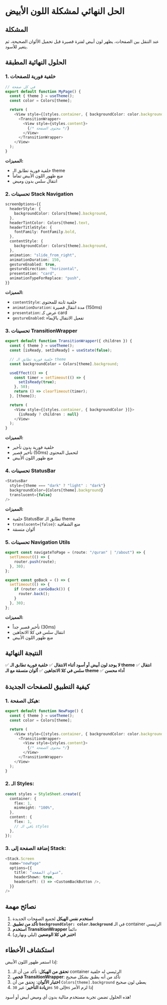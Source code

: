 # الحل النهائي لمشكلة اللون الأبيض

## المشكلة

عند التنقل بين الصفحات، يظهر لون أبيض لفترة قصيرة قبل تحميل الألوان الصحيحة، ثم يتغير للأسود.

## الحلول النهائية المطبقة

### 1. خلفية فورية للصفحات

```typescript
// في كل صفحة
export default function MyPage() {
  const { theme } = useTheme();
  const color = Colors[theme];

  return (
    <View style={[styles.container, { backgroundColor: color.background }]}>
      <TransitionWrapper>
        <View style={styles.content}>
          {/* محتوى الصفحة */}
        </View>
      </TransitionWrapper>
    </View>
  );
}
```

**المميزات:**

- خلفية فورية تطابق الـ theme
- منع ظهور اللون الأبيض تماماً
- انتقال سلس بدون وميض

### 2. تحسينات Stack Navigation

```typescript
screenOptions={{
  headerStyle: {
    backgroundColor: Colors[theme].background,
  },
  headerTintColor: Colors[theme].text,
  headerTitleStyle: {
    fontFamily: FontFamily.bold,
  },
  contentStyle: {
    backgroundColor: Colors[theme].background,
  },
  animation: "slide_from_right",
  animationDuration: 150,
  gestureEnabled: true,
  gestureDirection: "horizontal",
  presentation: "card",
  animationTypeForReplace: "push",
}}
```

**المميزات:**

- `contentStyle`: خلفية ثابتة للمحتوى
- `animationDuration`: مدة انتقال قصيرة (150ms)
- `presentation`: عرض كـ card
- `gestureEnabled`: تفعيل الانتقال بالإيماء

### 3. تحسينات TransitionWrapper

```typescript
export default function TransitionWrapper({ children }) {
  const { theme } = useTheme();
  const [isReady, setIsReady] = useState(false);

  // خلفية فورية تطابق الـ theme
  const backgroundColor = Colors[theme].background;

  useEffect(() => {
    const timer = setTimeout(() => {
      setIsReady(true);
    }, 50);
    return () => clearTimeout(timer);
  }, [theme]);

  return (
    <View style={[styles.container, { backgroundColor }]}>
      {isReady ? children : null}
    </View>
  );
}
```

**المميزات:**

- خلفية فورية بدون تأخير
- تأخير قصير (50ms) لتحميل المحتوى
- منع ظهور اللون الأبيض

### 4. تحسينات StatusBar

```typescript
<StatusBar
  style={theme === "dark" ? "light" : "dark"}
  backgroundColor={Colors[theme].background}
  translucent={false}
/>
```

**المميزات:**

- خلفية StatusBar تطابق الـ theme
- `translucent={false}`: منع الشفافية
- ألوان متسقة

### 5. تحسينات Navigation Utils

```typescript
export const navigateToPage = (route: "/quran" | "/about") => {
  setTimeout(() => {
    router.push(route);
  }, 30);
};

export const goBack = () => {
  setTimeout(() => {
    if (router.canGoBack()) {
      router.back();
    }
  }, 30);
};
```

**المميزات:**

- تأخير قصير جداً (30ms)
- انتقال سلس في كلا الاتجاهين
- منع ظهور اللون الأبيض

## النتيجة النهائية

✅ **لا يوجد لون أبيض أو أسود أثناء الانتقال**
✅ **خلفية فورية تطابق الـ theme**
✅ **انتقال سلس في كلا الاتجاهين**
✅ **ألوان متسقة مع الـ theme**
✅ **أداء محسن**

## كيفية التطبيق للصفحات الجديدة

### 1. هيكل الصفحة:

```typescript
export default function NewPage() {
  const { theme } = useTheme();
  const color = Colors[theme];

  return (
    <View style={[styles.container, { backgroundColor: color.background }]}>
      <TransitionWrapper>
        <View style={styles.content}>
          {/* محتوى الصفحة */}
        </View>
      </TransitionWrapper>
    </View>
  );
}
```

### 2. الـ Styles:

```typescript
const styles = StyleSheet.create({
  container: {
    flex: 1,
    minHeight: "100%",
  },
  content: {
    flex: 1,
    // باقي الـ styles
  },
});
```

### 3. إضافة الصفحة إلى Stack:

```typescript
<Stack.Screen
  name="newPage"
  options={{
    title: "عنوان الصفحة",
    headerShown: true,
    headerLeft: () => <CustomBackButton />,
  }}
/>
```

## نصائح مهمة

1. **استخدم نفس الهيكل** لجميع الصفحات الجديدة
2. **تأكد من تطبيق `backgroundColor: color.background`** في الـ container الرئيسي
3. **استخدم TransitionWrapper** دائماً
4. **اختبر في كلا الوضعين** (ليلي ونهاري)

## استكشاف الأخطاء

إذا استمر ظهور اللون الأبيض:

1. **تحقق من الهيكل**: تأكد من أن الـ container الرئيسي له خلفية
2. **فحص TransitionWrapper**: تأكد من أنه يطبق بشكل صحيح
3. **اختبار الألوان**: تحقق من أن `Colors[theme].background` يعطي لون صحيح
4. **زيادة التأخير**: غير `30ms` إلى `50ms` إذا لزم الأمر

هذه الحلول تضمن تجربة مستخدم مثالية بدون أي وميض أبيض أو أسود!
